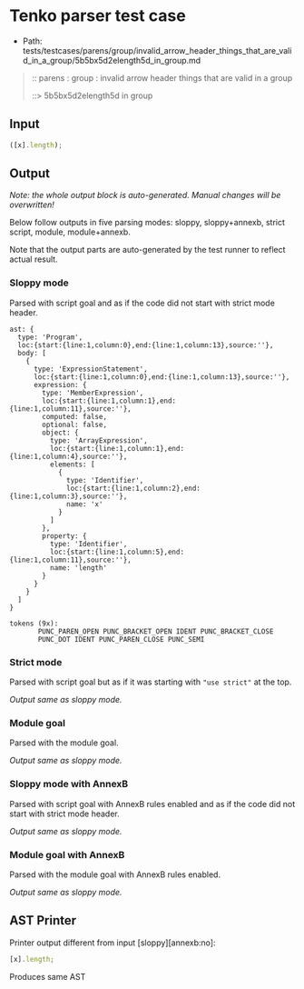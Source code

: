 # Tenko parser test case

- Path: tests/testcases/parens/group/invalid_arrow_header_things_that_are_valid_in_a_group/5b5bx5d2elength5d_in_group.md

> :: parens : group : invalid arrow header things that are valid in a group
>
> ::> 5b5bx5d2elength5d in group

## Input

`````js
([x].length);
`````

## Output

_Note: the whole output block is auto-generated. Manual changes will be overwritten!_

Below follow outputs in five parsing modes: sloppy, sloppy+annexb, strict script, module, module+annexb.

Note that the output parts are auto-generated by the test runner to reflect actual result.

### Sloppy mode

Parsed with script goal and as if the code did not start with strict mode header.

`````
ast: {
  type: 'Program',
  loc:{start:{line:1,column:0},end:{line:1,column:13},source:''},
  body: [
    {
      type: 'ExpressionStatement',
      loc:{start:{line:1,column:0},end:{line:1,column:13},source:''},
      expression: {
        type: 'MemberExpression',
        loc:{start:{line:1,column:1},end:{line:1,column:11},source:''},
        computed: false,
        optional: false,
        object: {
          type: 'ArrayExpression',
          loc:{start:{line:1,column:1},end:{line:1,column:4},source:''},
          elements: [
            {
              type: 'Identifier',
              loc:{start:{line:1,column:2},end:{line:1,column:3},source:''},
              name: 'x'
            }
          ]
        },
        property: {
          type: 'Identifier',
          loc:{start:{line:1,column:5},end:{line:1,column:11},source:''},
          name: 'length'
        }
      }
    }
  ]
}

tokens (9x):
       PUNC_PAREN_OPEN PUNC_BRACKET_OPEN IDENT PUNC_BRACKET_CLOSE
       PUNC_DOT IDENT PUNC_PAREN_CLOSE PUNC_SEMI
`````

### Strict mode

Parsed with script goal but as if it was starting with `"use strict"` at the top.

_Output same as sloppy mode._

### Module goal

Parsed with the module goal.

_Output same as sloppy mode._

### Sloppy mode with AnnexB

Parsed with script goal with AnnexB rules enabled and as if the code did not start with strict mode header.

_Output same as sloppy mode._

### Module goal with AnnexB

Parsed with the module goal with AnnexB rules enabled.

_Output same as sloppy mode._

## AST Printer

Printer output different from input [sloppy][annexb:no]:

````js
[x].length;
````

Produces same AST
